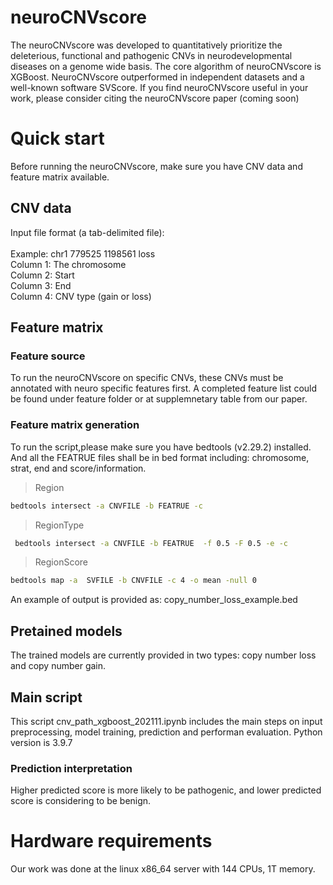 # neuroCNVscore
The neuroCNVscore was developed to quantitatively prioritize the deleterious, functional and pathogenic CNVs in neurodevelopmental diseases on a genome wide basis. The core algorithm of neuroCNVscore is XGBoost. NeuroCNVscore outperformed in independent datasets and a well-known software SVScore. If you find neuroCNVscore useful in your work, please consider citing the neuroCNVscore paper (coming soon)

# Quick start
Before running the neuroCNVscore, make sure you have CNV data and feature matrix available. 

## CNV data
Input file format (a tab-delimited file): <br><br>
Example: chr1    779525  1198561 loss <br>
Column 1: The chromosome  <br>
Column 2: Start <br>
Column 3: End <br>
Column 4: CNV type (gain or loss) <br>

## Feature matrix
### Feature source 
To run the neuroCNVscore on specific CNVs, these CNVs must be annotated with neuro specific features first.
A completed feature list could be found under feature folder or at supplemnetary table from our paper.

### Feature matrix generation
To run the script,please make sure you have bedtools (v2.29.2) installed. And all the FEATRUE files shall be in bed format including: chromosome, strat, end and score/information.

>Region
```Bash
bedtools intersect -a CNVFILE -b FEATRUE -c
```
>RegionType
```Bash
 bedtools intersect -a CNVFILE -b FEATRUE  -f 0.5 -F 0.5 -e -c
```
>RegionScore
```Bash
bedtools map -a  SVFILE -b CNVFILE -c 4 -o mean -null 0
```
An example of output is provided as: copy_number_loss_example.bed

## Pretained models
The trained models are currently provided in two types: copy number loss and copy number gain. 

## Main script
This script cnv_path_xgboost_202111.ipynb includes the main steps on input preprocessing, model training, prediction and performan evaluation.  Python version is 3.9.7 

### Prediction interpretation
Higher predicted score is more likely to be pathogenic, and lower predicted score is considering to be benign. 

# Hardware requirements
Our work was done at the linux x86_64 server with 144 CPUs, 1T memory. 


